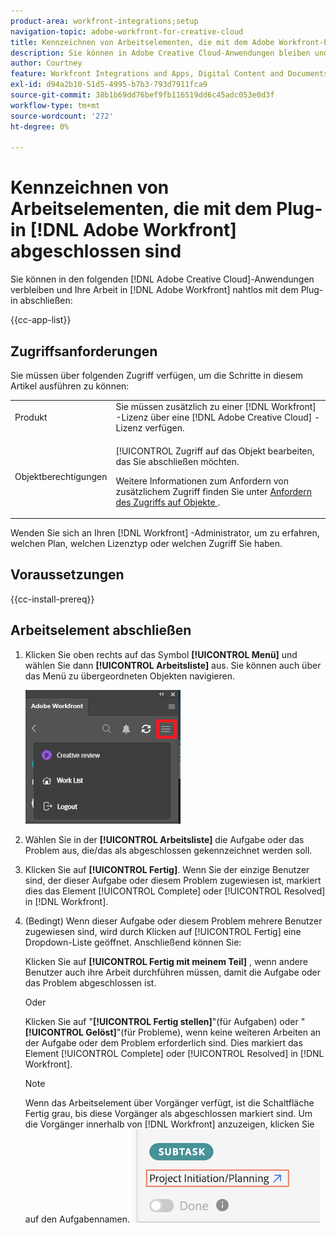 ```yaml
---
product-area: workfront-integrations;setup
navigation-topic: adobe-workfront-for-creative-cloud
title: Kennzeichnen von Arbeitselementen, die mit dem Adobe Workfront-Plug-in abgeschlossen wurden
description: Sie können in Adobe Creative Cloud-Anwendungen bleiben und Ihre Arbeit in Adobe Workfront nahtlos abschließen.
author: Courtney
feature: Workfront Integrations and Apps, Digital Content and Documents
exl-id: d94a2b10-51d5-4995-b7b3-793d7911fca9
source-git-commit: 38b1b69dd76bef9fb116519dd6c45adc053e0d3f
workflow-type: tm+mt
source-wordcount: '272'
ht-degree: 0%

---
```


# Kennzeichnen von Arbeitselementen, die mit dem Plug-in [!DNL Adobe Workfront] abgeschlossen sind

Sie können in den folgenden [!DNL Adobe Creative Cloud]-Anwendungen verbleiben und Ihre Arbeit in [!DNL Adobe Workfront] nahtlos mit dem Plug-in abschließen:

{{cc-app-list}}

## Zugriffsanforderungen

Sie müssen über folgenden Zugriff verfügen, um die Schritte in diesem Artikel ausführen zu können:

<table style="table-layout:auto"> 
 <col> 
 <col> 
 <tbody> 
  <tr> 
   <!-- <td role="rowheader">[!DNL Adobe Workfront] plan*</td> 
   <td> <p>[!UICONTROL Pro] or higher</p> </td> 
  </tr> 
  <tr data-mc-conditions=""> 
   <td role="rowheader">[!DNL Adobe Workfront] license*</td> 
   <td> <p>Work or higher</p> </td> 
  </tr> --> 
  <tr> 
   <td role="rowheader">Produkt</td> 
   <td>Sie müssen zusätzlich zu einer [!DNL Workfront] -Lizenz über eine [!DNL Adobe Creative Cloud] -Lizenz verfügen.</td> 
  </tr> 
  <tr> 
   <td role="rowheader">Objektberechtigungen</td> 
   <td> <p>[!UICONTROL Zugriff auf das Objekt bearbeiten, das Sie abschließen möchten.</p> <p>Weitere Informationen zum Anfordern von zusätzlichem Zugriff finden Sie unter <a href="../../workfront-basics/grant-and-request-access-to-objects/request-access.md" class="MCXref xref">Anfordern des Zugriffs auf Objekte </a>.</p> </td> 
  </tr> 
 </tbody> 
</table>

Wenden Sie sich an Ihren [!DNL Workfront] -Administrator, um zu erfahren, welchen Plan, welchen Lizenztyp oder welchen Zugriff Sie haben.

## Voraussetzungen

{{cc-install-prereq}}

## Arbeitselement abschließen

1. Klicken Sie oben rechts auf das Symbol **[!UICONTROL Menü]** und wählen Sie dann **[!UICONTROL Arbeitsliste]** aus. Sie können auch über das Menü zu übergeordneten Objekten navigieren.

   ![](assets/go-back-to-work-list-350x314.png)

1. Wählen Sie in der **[!UICONTROL Arbeitsliste]** die Aufgabe oder das Problem aus, die/das als abgeschlossen gekennzeichnet werden soll.
1. Klicken Sie auf **[!UICONTROL Fertig]**.  Wenn Sie der einzige Benutzer sind, der dieser Aufgabe oder diesem Problem zugewiesen ist, markiert dies das Element [!UICONTROL Complete] oder [!UICONTROL Resolved] in [!DNL Workfront].
1. (Bedingt) Wenn dieser Aufgabe oder diesem Problem mehrere Benutzer zugewiesen sind, wird durch Klicken auf [!UICONTROL Fertig] eine Dropdown-Liste geöffnet. Anschließend können Sie:

   Klicken Sie auf **[!UICONTROL Fertig mit meinem Teil]** , wenn andere Benutzer auch ihre Arbeit durchführen müssen, damit die Aufgabe oder das Problem abgeschlossen ist.

   Oder

   Klicken Sie auf &quot;**[!UICONTROL Fertig stellen]**&quot;(für Aufgaben) oder &quot;**[!UICONTROL Gelöst]**&quot;(für Probleme), wenn keine weiteren Arbeiten an der Aufgabe oder dem Problem erforderlich sind. Dies markiert das Element [!UICONTROL Complete] oder [!UICONTROL Resolved] in [!DNL Workfront].

   >[!NOTE]
   >
   >Wenn das Arbeitselement über Vorgänger verfügt, ist die Schaltfläche Fertig grau, bis diese Vorgänger als abgeschlossen markiert sind. Um die Vorgänger innerhalb von [!DNL Workfront] anzuzeigen, klicken Sie auf den Aufgabennamen.
   >![](assets/navigate-to-workfront.png)

<!-- I dont think we need this one ![](assets/complete-work-350x529.png) -->
